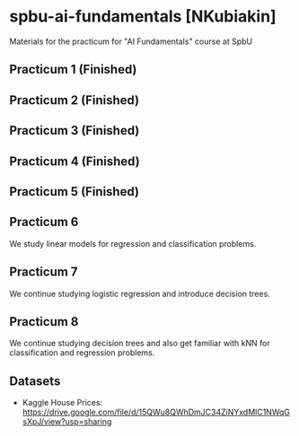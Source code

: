 # spbu-ai-fundamentals [NKubiakin]
Materials for the practicum for "AI Fundamentals" course  at SpbU

## Practicum 1 (Finished)

## Practicum 2 (Finished)

## Practicum 3 (Finished)

## Practicum 4 (Finished)

## Practicum 5 (Finished)

## Practicum 6

We study linear models for regression and classification problems.

## Practicum 7

We continue studying logistic regression and introduce decision trees.

## Practicum 8

We continue studying decision trees and also get familiar with kNN for classification and regression problems.

## Datasets

* Kaggle House Prices: https://drive.google.com/file/d/15QWu8QWhDmJC34ZiNYxdMlC1NWqGsXpJ/view?usp=sharing
